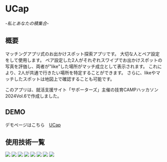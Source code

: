 
# UCap
*-私とあなたの積集合-*


## 概要
マッチングアプリ式のお出かけスポット探索アプリです。
大切な人とペア設定をして使用します。
ペア設定した2人がそれぞれスワイプでお出かけスポットの写真を評価し、両者が"like"した場所がマッチ成立として表示されます。
これにより、2人が共通で行きたい場所を特定することができます。
さらに、likeやマッチしたスポットは地図上で確認することも可能です。


このアプリは、就活支援サイト「サポーターズ」主催の技育CAMPハッカソン2024Vol.6で作成しました。

## DEMO
デモページはこちら　[UCap](https://ucap-eight.vercel.app)

## 使用技術一覧
<!-- シールド -->
<p style="display: inline">
  <!-- フロントエンド一覧 -->
  <!-- 言語 -->
  <!-- type script -->
  <img src="https://img.shields.io/badge/-TypeScript-000000.svg?logo=TypeScript&style=for-the-badge">

  <!-- フレームワーク -->
  <!-- react -->
  <img src="https://img.shields.io/badge/-React-20232A?style=for-the-badge&logo=react&logoColor=61DAFB">
  <!-- next.js-->
  <img src="https://img.shields.io/badge/-Next.js-000000.svg?logo=next.js&style=for-the-badge">
  <!-- tailwindcss-->
  <img src="https://img.shields.io/badge/-TailwindCSS-000000.svg?logo=tailwindcss&style=for-the-badge">
  <!-- lottie files -->
  <img src="https://img.shields.io/badge/-LottieFiles-00DDB3.svg?logo=LottieFiles&style=for-the-badge">
  <!-- MUI -->
  <img src="https://img.shields.io/badge/-MUI-000000.svg?logo=MUI&style=for-the-badge">

  <!-- バックエンドのフレームワーク一覧 -->
  <img src="https://img.shields.io/badge/-FireBase-000000.svg?logo=FireBase&style=for-the-badge">
  <img src="https://img.shields.io/badge/-Vercel-000000.svg?logo=Vercel&style=for-the-badge">
  
